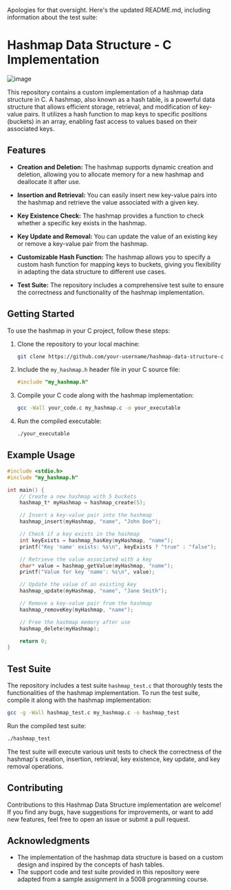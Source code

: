 Apologies for that oversight. Here's the updated README.md, including information about the test suite:

# Hashmap Data Structure - C Implementation

![image](https://github.com/zprintln/Hashmap-C/assets/98183566/51980ddb-e09b-4a7f-b1af-2eb8bfa52b4e)


This repository contains a custom implementation of a hashmap data structure in C. A hashmap, also known as a hash table, is a powerful data structure that allows efficient storage, retrieval, and modification of key-value pairs. It utilizes a hash function to map keys to specific positions (buckets) in an array, enabling fast access to values based on their associated keys.

## Features

- **Creation and Deletion:** The hashmap supports dynamic creation and deletion, allowing you to allocate memory for a new hashmap and deallocate it after use.

- **Insertion and Retrieval:** You can easily insert new key-value pairs into the hashmap and retrieve the value associated with a given key.

- **Key Existence Check:** The hashmap provides a function to check whether a specific key exists in the hashmap.

- **Key Update and Removal:** You can update the value of an existing key or remove a key-value pair from the hashmap.

- **Customizable Hash Function:** The hashmap allows you to specify a custom hash function for mapping keys to buckets, giving you flexibility in adapting the data structure to different use cases.

- **Test Suite:** The repository includes a comprehensive test suite to ensure the correctness and functionality of the hashmap implementation.

## Getting Started

To use the hashmap in your C project, follow these steps:

1. Clone the repository to your local machine:
   ```bash
   git clone https://github.com/your-username/hashmap-data-structure-c.git
   ```

2. Include the `my_hashmap.h` header file in your C source file:
   ```c
   #include "my_hashmap.h"
   ```

3. Compile your C code along with the hashmap implementation:
   ```bash
   gcc -Wall your_code.c my_hashmap.c -o your_executable
   ```

4. Run the compiled executable:
   ```bash
   ./your_executable
   ```

## Example Usage

```c
#include <stdio.h>
#include "my_hashmap.h"

int main() {
    // Create a new hashmap with 5 buckets
    hashmap_t* myHashmap = hashmap_create(5);

    // Insert a key-value pair into the hashmap
    hashmap_insert(myHashmap, "name", "John Doe");

    // Check if a key exists in the hashmap
    int keyExists = hashmap_hasKey(myHashmap, "name");
    printf("Key 'name' exists: %s\n", keyExists ? "true" : "false");

    // Retrieve the value associated with a key
    char* value = hashmap_getValue(myHashmap, "name");
    printf("Value for key 'name': %s\n", value);

    // Update the value of an existing key
    hashmap_update(myHashmap, "name", "Jane Smith");

    // Remove a key-value pair from the hashmap
    hashmap_removeKey(myHashmap, "name");

    // Free the hashmap memory after use
    hashmap_delete(myHashmap);

    return 0;
}
```

## Test Suite

The repository includes a test suite `hashmap_test.c` that thoroughly tests the functionalities of the hashmap implementation. To run the test suite, compile it along with the hashmap implementation:

```bash
gcc -g -Wall hashmap_test.c my_hashmap.c -o hashmap_test
```

Run the compiled test suite:

```bash
./hashmap_test
```

The test suite will execute various unit tests to check the correctness of the hashmap's creation, insertion, retrieval, key existence, key update, and key removal operations.

## Contributing

Contributions to this Hashmap Data Structure implementation are welcome! If you find any bugs, have suggestions for improvements, or want to add new features, feel free to open an issue or submit a pull request.

## Acknowledgments

- The implementation of the hashmap data structure is based on a custom design and inspired by the concepts of hash tables.
- The support code and test suite provided in this repository were adapted from a sample assignment in a 5008 programming course.

